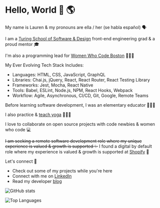 # Hello, World 👋 🌎 

My name is Lauren & my pronouns are ella / her (se habla español) 🗣️ 

I am a [Turing School of Software & Design](https://turing.io/) front-end engineering grad & a proud mentor 🎓️ 

I'm also a programming lead for [Women Who Code Boston](https://www.womenwhocode.com/boston) 👩🏻‍💻 

My Ever Evolving Tech Stack Includes:
   - Languages: HTML, CSS, JavaScript, GraphQL 
   - Libraries: Chai.js, jQuery, React, React Router, React Testing Library
   - Frameworks: Jest, Mocha, React Native 
   - Tools: Babel, ESLint, Node.js, NPM, React Hooks, Webpack
   - Workflow: Agile, Asynchronous, CI/CD, Git, Google, Remote Teams

Before learning software development, I was an elementary educator 👩🏻‍🏫 

I also practice & [teach yoga](https://app.ubindi.com/Lauren.Lucero) 🧘🏻‍♀️ 

I love to collaborate on open source projects with code newbies & women who code 💻 

~~I am seeking a remote software development role where my unique experience is valued & growth is supported ✨~~ I found a digital by default role where my experience is valued & growth is supported at [Shopify](https://www.shopify.com/) 🚀

Let's connect 🔗
  - Check out some of my projects while you're here
  - Connect with me on [LinkedIn](https://www.linkedin.com/in/laurenlucero/)
  - Read my developer [blog](https://laurenbreathes.hashnode.dev/)

![GitHub stats](https://github-readme-stats.vercel.app/api?username=laurenlucero&count_private=true&show_icons=true&theme=dracula&hide=stars)

![Top Languages](https://github-readme-stats.vercel.app/api/top-langs/?username=laurenlucero&show_icons=true&theme=dracula)
